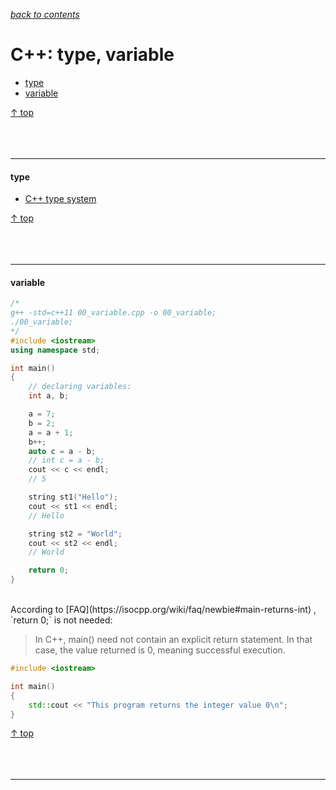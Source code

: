 [*back to contents*](https://github.com/gyuho/learn#contents)
<br>

# C++: type, variable

- [type](#type)
- [variable](#variable)

[↑ top](#c-type-variable)
<br><br><br><br>
<hr>








#### type

- [C++ type system](https://msdn.microsoft.com/en-us/library/hh279663.aspx)

[↑ top](#c-type-variable)
<br><br><br><br>
<hr>









#### variable

```c++
/*
g++ -std=c++11 00_variable.cpp -o 00_variable;
./00_variable;
*/
#include <iostream>
using namespace std;

int main()
{
	// declaring variables:
	int a, b;

	a = 7;
	b = 2;
	a = a + 1;
	b++;
	auto c = a - b;
	// int c = a - b;
	cout << c << endl;
	// 5

	string st1("Hello");
	cout << st1 << endl;
	// Hello

	string st2 = "World";
	cout << st2 << endl;
	// World

	return 0;
}

```

<br>
According to [FAQ](https://isocpp.org/wiki/faq/newbie#main-returns-int)
, `return 0;` is not needed:

> In C++, main() need not contain an explicit return statement.
> In that case, the value returned is 0, meaning successful execution.

```c++
#include <iostream>

int main()
{
	std::cout << "This program returns the integer value 0\n";
}

```

[↑ top](#c-type-variable)
<br><br><br><br>
<hr>
